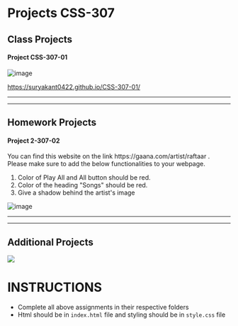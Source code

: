 # Projects CSS-307

## Class Projects

#### Project CSS-307-01

![image](https://user-images.githubusercontent.com/113756096/192532080-ad708dbf-3ef5-4e0f-beaf-ee891079ed7e.png)

https://suryakant0422.github.io/CSS-307-01/

<hr>
<hr>

## Homework Projects

#### Project 2-307-02

<p> You can find this website on the link https://gaana.com/artist/raftaar . 
Please make sure to add the below functionalities to your webpage. </p>
<ol>
  <li> Color of Play All and All button should be red. </li>
  <li> Color of the heading "Songs" should be red. </li>
  <li> Give a shadow behind the artist's image </li>
</ol>
 
![image](https://user-images.githubusercontent.com/113756096/192530418-a54a787e-922d-459a-9fa1-c09b727da30a.png)

<hr>
<hr>

## Additional Projects

<img src="https://github.com/geeksterin/web-assignment/blob/main/02-CSS/210%20Advance%20CSS%20Selectors/images/Chaayos.png">


# INSTRUCTIONS
- Complete all above assignments in their respective folders
- Html should be in ```index.html``` file and styling should be in ```style.css``` file
